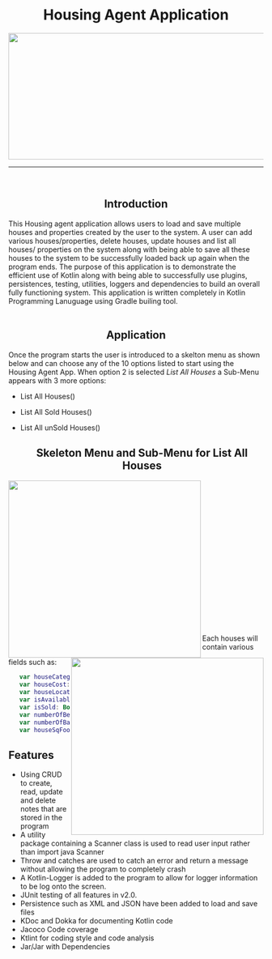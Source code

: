 <h1 align="center">
  Housing Agent Application
  </h1>

<img src="https://user-images.githubusercontent.com/78036222/166112179-af256f72-90aa-4ff7-a43e-2283cee1db3e.gif" height="250" width="1000"/>
<hr>
<br>
<h2 align="center">
  Introduction
</h2>
This Housing agent application allows users to load and save multiple houses and properties created by the user to the system. A user can add various houses/properties, delete houses, update houses and list all houses/ properties on the system along with being able to save all these houses to the system to be successfully loaded back up again when the program ends. The purpose of this application is to demonstrate the efficient use of Kotlin along with being able to successfully use plugins, persistences, testing, utilities, loggers and dependencies to build an overall fully functioning system. This application is written completely in Kotlin Programming Lanuguage using Gradle builing tool.

<br>
<br>

<h2 align="center">
  Application
</h2>
Once the program starts the user is introduced to a skelton menu as shown below and can choose any of the 10 options listed to start using the Housing Agent App. When option 2 is selected <em> List All Houses </em> a Sub-Menu appears with 3 more options: 

- List All Houses()
- List All Sold Houses()
- List All unSold Houses()

  <h2 align="center">
  Skeleton Menu and Sub-Menu for List All Houses 
</h2>                                                             
  <img src="https://user-images.githubusercontent.com/78036222/166113812-9a5e3aa9-1f22-46d6-9d25-7e4cc7c7793b.jpg" height="350" width="380" align="left"/><img src="https://user-images.githubusercontent.com/78036222/166114316-b01bca95-4904-4c96-95f4-de411d9458ba.jpg" height="350" width="380" align="right"/> 
  <br>
  <br>
  <br>
  <br>
  <br>
  <br>
  <br>
  <br>
  <br>
  <br>
  <br>
  <br>
  <br>
  <br>
  <br>
  <br>
  <br>
  
Each houses will contain various fields such as: 
 
 ```kotlin
    var houseCategory: String,
    var houseCost: Double,
    var houseLocation: String,
    var isAvailableFrom: String,
    var isSold: Boolean,
    var numberOfBedrooms: Int,
    var numberOfBathrooms: Double,
    var houseSqFoot: Int
 
 ```
 
 ## Features
- Using CRUD to create, read, update and delete notes that are stored in the program
- A utility package containing a Scanner class is used to read user input rather than import java Scanner 
- Throw and catches are used to catch an error and return a message without allowing the program to completely crash
- A Kotlin-Logger is added to the program to allow for logger information to be log onto the screen.
- JUnit testing of all features in v2.0.
- Persistence such as XML and JSON have been added to load and save files
- KDoc and Dokka for documenting Kotlin code
- Jacoco Code coverage
- Ktlint for coding style and code analysis 
- Jar/Jar with Dependencies


  
  
   


  
  
  
  
  
  
  
  
